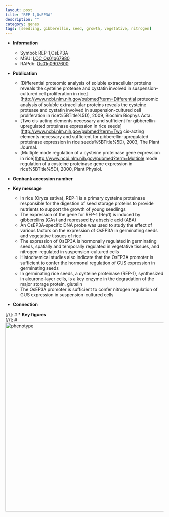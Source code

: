 ```yaml
---
layout: post
title: "REP-1,OsEP3A"
description: ""
category: genes
tags: [seedling, gibberellin, seed, growth, vegetative, nitrogen]
---
```


* **Information**  
    + Symbol: REP-1,OsEP3A  
    + MSU: [LOC_Os01g67980](http://rice.plantbiology.msu.edu/cgi-bin/ORF_infopage.cgi?orf=LOC_Os01g67980)  
    + RAPdb: [Os01g0907600](http://rapdb.dna.affrc.go.jp/viewer/gbrowse_details/irgsp1?name=Os01g0907600)  

* **Publication**  
    + [Differential proteomic analysis of soluble extracellular proteins reveals the cysteine protease and cystatin involved in suspension-cultured cell proliferation in rice](http://www.ncbi.nlm.nih.gov/pubmed?term=Differential proteomic analysis of soluble extracellular proteins reveals the cysteine protease and cystatin involved in suspension-cultured cell proliferation in rice%5BTitle%5D), 2009, Biochim Biophys Acta.
    + [Two cis-acting elements necessary and sufficient for gibberellin-upregulated proteinase expression in rice seeds](http://www.ncbi.nlm.nih.gov/pubmed?term=Two cis-acting elements necessary and sufficient for gibberellin-upregulated proteinase expression in rice seeds%5BTitle%5D), 2003, The Plant Journal.
    + [Multiple mode regulation of a cysteine proteinase gene expression in rice](http://www.ncbi.nlm.nih.gov/pubmed?term=Multiple mode regulation of a cysteine proteinase gene expression in rice%5BTitle%5D), 2000, Plant Physiol.

* **Genbank accession number**  

* **Key message**  
    + In rice (Oryza sativa), REP-1 is a primary cysteine proteinase responsible for the digestion of seed storage proteins to provide nutrients to support the growth of young seedlings
    + The expression of the gene for REP-1 (Rep1) is induced by gibberellins (GAs) and repressed by abscisic acid (ABA)
    + An OsEP3A-specific DNA probe was used to study the effect of various factors on the expression of OsEP3A in germinating seeds and vegetative tissues of rice
    + The expression of OsEP3A is hormonally regulated in germinating seeds, spatially and temporally regulated in vegetative tissues, and nitrogen-regulated in suspension-cultured cells
    + Histochemical studies also indicate that the OsEP3A promoter is sufficient to confer the hormonal regulation of GUS expression in germinating seeds
    + In germinating rice seeds, a cysteine proteinase (REP-1), synthesized in aleurone-layer cells, is a key enzyme in the degradation of the major storage protein, glutelin
    + The OsEP3A promoter is sufficient to confer nitrogen regulation of GUS expression in suspension-cultured cells

* **Connection**  

[//]: # * **Key figures**  
[//]: # <img src="http://funRiceGenes.github.io/images/OsEP3A.pheno.png" alt="phenotype"  style="width: 600px;"/>



